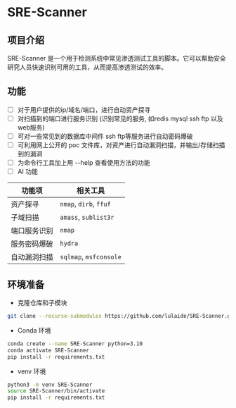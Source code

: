 # SRE-Scanner
## 项目介绍
SRE-Scanner 是一个用于检测系统中常见渗透测试工具的脚本。它可以帮助安全研究人员快速识别可用的工具，从而提高渗透测试的效率。

## 功能
- [ ] 对于用户提供的ip/域名/端口，进行自动资产探寻
- [ ] 对扫描到的端口进行服务识别 (识别常见的服务, 如redis mysql ssh ftp 以及web服务)
- [ ] 可对一些常见到的数据库中间件 ssh ftp等服务进行自动密码爆破
- [ ] 可利用网上公开的 poc 文件库，对资产进行自动漏洞扫描，并输出/存储扫描到的漏洞
- [ ] 为命令行工具加上用 --help 查看使用方法的功能
- [ ] AI 功能

| **功能项** | **相关工具** |
| -----| ----- |
| 资产探寻| `nmap`, `dirb`, `ffuf`|
| 子域扫描| `amass`, `sublist3r` |
| 端口服务识别 | `nmap` |
| 服务密码爆破 | `hydra`|
| 自动漏洞扫描| `sqlmap`, `msfconsole` |

## 环境准备

- 克隆仓库和子模块

```bash
git clone --recurse-submodules https://github.com/lulaide/SRE-Scanner.git
```

- Conda 环境

```bash
conda create --name SRE-Scanner python=3.10
conda activate SRE-Scanner
pip install -r requirements.txt
```

- venv 环境

```bash
python3 -m venv SRE-Scanner
source SRE-Scanner/bin/activate
pip install -r requirements.txt
```
